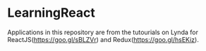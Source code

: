 # LearningReact
Applications in this repository are from the tutourials on Lynda for ReactJS(https://goo.gl/sBLZVr) and Redux(https://goo.gl/hsEKiz).

